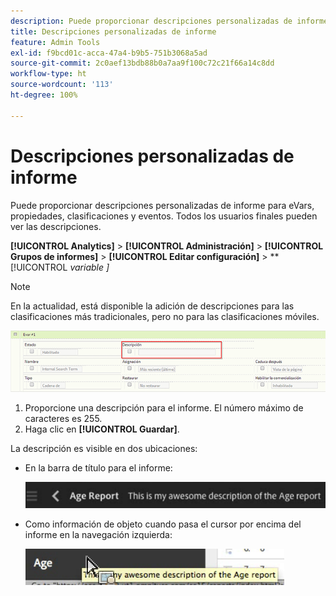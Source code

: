 ```yaml
---
description: Puede proporcionar descripciones personalizadas de informe para eVars, propiedades, clasificaciones y eventos. Todos los usuarios finales pueden ver las descripciones.
title: Descripciones personalizadas de informe
feature: Admin Tools
exl-id: f9bcd01c-acca-47a4-b9b5-751b3068a5ad
source-git-commit: 2c0aef13bdb88b0a7aa9f100c72c21f66a14c8dd
workflow-type: ht
source-wordcount: '113'
ht-degree: 100%

---
```


# Descripciones personalizadas de informe

Puede proporcionar descripciones personalizadas de informe para eVars, propiedades, clasificaciones y eventos. Todos los usuarios finales pueden ver las descripciones.

**[!UICONTROL Analytics]** > **[!UICONTROL Administración]** > **[!UICONTROL Grupos de informes]** > **[!UICONTROL Editar configuración]** > **[!UICONTROL *variable *]**

>[!NOTE]
>
>En la actualidad, está disponible la adición de descripciones para las clasificaciones más tradicionales, pero no para las clasificaciones móviles.

![](assets/report_descriptions.png)

1. Proporcione una descripción para el informe. El número máximo de caracteres es 255.
1. Haga clic en **[!UICONTROL Guardar]**.

La descripción es visible en dos ubicaciones:

* En la barra de título para el informe:

   ![](assets/report_description_2.png)

* Como información de objeto cuando pasa el cursor por encima del informe en la navegación izquierda:

   ![](assets/report_description_3.png)
